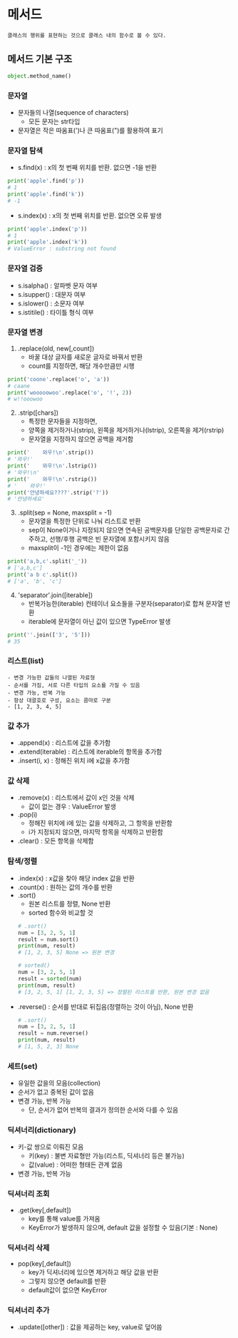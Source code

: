 # 메서드
    클래스의 행위를 표현하는 것으로 클래스 내의 함수로 볼 수 있다.

## 메서드 기본 구조
```python
object.method_name()
```

### 문자열
- 문자들의 나열(sequence of characters)
    - 모든 문자는 str타입
- 문자열은 작은 따옴표(')나 큰 따옴표(")를 활용하여 표기

### 문자열 탐색
- s.find(x) : x의 첫 번째 위치를 반환. 없으면 -1을 반환
```python
print('apple'.find('p'))
# 1
print('apple'.find('k'))
# -1
```
- s.index(x) : x의 첫 번째 위치를 반환. 없으면 오류 발생
```python
print('apple'.index('p'))
# 1
print('apple'.index('k'))
# ValueError : substring not found
```

### 문자열 검증
- s.isalpha() : 알파벳 문자 여부
- s.isupper() : 대문자 여부
- s.islower() : 소문자 여부
- s.istitile() : 타이틀 형식 여부

### 문자열 변경
1. .replace(old, new[,count])
    - 바꿀 대상 글자를 새로운 글자로 바꿔서 반환
    - count를 지정하면, 해당 개수만큼만 시행
```python
print('coone'.replace('o', 'a'))
# caane
print('wooooowoo'.replace('o', '!', 2))
# w!!ooowoo
```
2. .strip([chars])
    - 특정한 문자들을 지정하면,
    - 양쪽을 제거하거나(strip), 왼쪽을 제거하거나(lstrip), 오른쪽을 제거(rstrip)
    - 문자열을 지정하지 않으면 공백을 제거함
```python
print('    와우!\n'.strip())
# '와우!'
print('    와우!\n'.lstrip())
# '와우!\n'
print('    와우!\n'.rstrip())
# '    와우!'
print('안녕하세요????'.strip('?'))
# '안녕하세요'
```
3. .split(sep = None, maxsplit = -1)
    - 문자열을 특정한 단위로 나눠 리스트로 반환
    - sep이 None이거나 지정되지 않으면 연속된 공백문자를 단일한 공백문자로 간주하고, 선행/후행 공백은 빈 문자열에 포함시키지 않음
    - maxsplit이 -1인 경우에는 제한이 없음
```python
print('a,b,c'.split('_'))
# ['a,b,c']
print('a b c'.split())
# ['a', 'b', 'c']
```
4. 'separator'.join([iterable])
    - 반복가능한(iterable) 컨테이너 요소들을 구분자(separator)로 합쳐 문자열 반환
    - iterable에 문자열이 아닌 값이 있으면 TypeError 발생
```python
print(''.join(['3', '5']))
# 35
```

### 리스트(list)
    - 변경 가능한 값들의 나열된 자료형
    - 순서를 가짐, 서로 다른 타입의 요소를 가질 수 있음
    - 변경 가능, 반복 가능
    - 항상 대괄호로 구성, 요소는 콤마로 구분
    - [1, 2, 3, 4, 5]

### 값 추가
- .append(x) : 리스트에 값을 추가함
- .extend(iterable) : 리스트에 iterable의 항목을 추가함
- .insert(i, x) : 정해진 위치 i에 x값을 추가함
### 값 삭제
- .remove(x) : 리스트에서 값이 x인 것을 삭제
    - 값이 없는 경우 : ValueError 발생
- .pop(i)
    - 정해진 위치에 i에 있는 값을 삭제하고, 그 항목을 반환함
    - i가 지정되지 않으면, 마지막 항목을 삭제하고 반환함
- .clear() : 모든 항목을 삭제함

### 탐색/정렬
- .index(x) : x값을 찾아 해당 index 값을 반환
- .count(x) : 원하는 값의 개수를 반환
- .sort()
    - 원본 리스트를 정렬, None 반환
    - sorted 함수와 비교할 것
    ```python
    # .sort()
    num = [3, 2, 5, 1]
    result = num.sort()
    print(num, result)
    # [1, 2, 3, 5] None => 원본 변경

    # sorted()
    num = [3, 2, 5, 1]
    result = sorted(num)
    print(num, result)
    # [3, 2, 5, 1] [1, 2, 3, 5] => 정렬된 리스트를 반환, 원본 변경 없음
    ```
- .reverse() : 순서를 반대로 뒤집음(정렬하는 것이 아님), None 반환
    ```python
    # .sort()
    num = [3, 2, 5, 1]
    result = num.reverse()
    print(num, result)
    # [1, 5, 2, 3] None
    ```
### 세트(set)
- 유일한 값을의 모음(collection)
- 순서가 없고 중복된 값이 없음
- 변경 가능, 반복 가능
    - 단, 순서가 없어 반복의 결과가 정의한 순서와 다를 수 있음

### 딕셔너리(dictionary)
- 키-값 쌍으로 이뤄진 모음
    - 키(key) : 불변 자료형만 가능(리스트, 딕셔너리 등은 불가능)
    - 값(value) : 어떠한 형태든 관계 없음
- 변경 가능, 반복 가능
### 딕셔너리 조회
- .get(key[,default])
    - key를 통해 value를 가져옴
    - KeyError가 발생하지 않으며, default 값을 설정할 수 있음(기본 : None)
### 딕셔너리 삭제
- pop(key[,default])
    - key가 딕셔너리에 있으면 제거하고 해당 값을 반환
    - 그렇지 않으면 default를 반환
    - default값이 없으면 KeyError
### 딕셔너리 추가
- .update([other]) : 값을 제공하는 key, value로 덮어씀